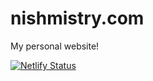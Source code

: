 # nishmistry.com
My personal website!

[![Netlify Status](https://api.netlify.com/api/v1/badges/8dff1a05-feee-4e59-9575-f8dfd079743e/deploy-status)](https://app.netlify.com/sites/nishmistry/deploys)

